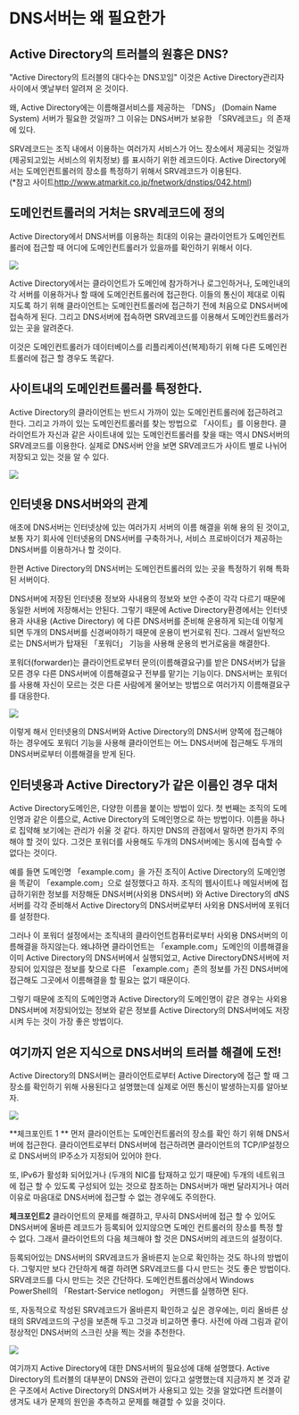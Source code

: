# DNS서버는 왜 필요한가

## Active Directory의 트러블의 원흉은 DNS?

"Active Directory의 트러블의 대다수는 DNS꼬임" 이것은 Active Directory관리자 사이에서 옛날부터 알려져 온 것이다.

왜, Active Directory에는 이름해결서비스를 제공하는 「DNS」 (Domain Name System) 서버가 필요한 것일까?  그 이유는 DNS서버가  보유한 「SRV레코드」의 존재에 있다.

SRV레코드는 조직 내에서 이용하는 여러가지 서비스가 어느 장소에서 제공되는 것일까 (제공되고있는 서비스의 위치정보) 를 표시하기 위한 레코드이다. Active Directory에서는 도메인컨트롤러의 장소를 특정하기 위해서 SRV레코드가 이용된다.  
(*참고 사이트<http://www.atmarkit.co.jp/fnetwork/dnstips/042.html>)

## 도메인컨트롤러의 거처는 SRV레코드에 정의

Active Directory에서 DNS서버를 이용하는 최대의 이유는 클라이언트가 도메인컨트롤러에 접근할 때 어디에 도메인컨트롤러가 있을까를 확인하기 위해서 이다.

![](image/ad_06/img01.png)

Active Directory에서는 클라이언트가 도메인에 참가하거나 로그인하거나, 도메인내의 각 서버를 이용하거나 할 때에 도메인컨트롤러에 접근한다. 이들의 통신이 제대로 이뤄지도록 하기 위해 클라이언트는 도메인컨트롤러에 접근하기 전에 처음으로 DNS서버에 접속하게 된다. 그리고 DNS서버에 접속하면 SRV레코드를 이용해서 도메인컨트롤러가 있는 곳을 알려준다. 

이것은 도메인컨트롤러가 데이터베이스를 리플리케이션(복제)하기 위해 다른 도메인컨트롤러에 접근 할 경우도 똑같다. 

## 사이트내의 도메인컨트롤러를 특정한다.

Active Directory의 클라이언트는 반드시 가까이 있는 도메인컨트롤러에 접근하려고 한다. 그리고 가까이 있는 도메인컨트롤러를 찾는 방법으로 「사이트」를 이용한다. 클라이언트가 자신과 같은 사이트내에 있는 도메인컨트롤러를 찾을 때는 역시 DNS서버의 SRV레코드를 이용한다. 실제로 DNS서버 안을 보면 SRV레코드가 사이트 별로 나뉘어 저장되고 있는 것을 알 수 있다. 

![](image/ad_06/img02.png)

## 인터넷용 DNS서버와의 관계

애초에 DNS서버는 인터넷상에 있는 여러가지 서버의 이름 해결을 위해 용의 된 것이고, 보통 자기 회사에 인터넷용의 DNS서버를 구축하거나, 서비스 프로바이더가 제공하는 DNS서버를 이용하거나 할 것이다.

한편 Active Directory의 DNS서버는 도메인컨트롤러의 있는 곳을 특정하기 위해 특화된 서버이다. 

DNS서버에 저장된 인터넷용 정보와 사내용의 정보와 보안 수준이 각각 다르기 때문에 동일한 서버에 저장해서는 안된다. 그렇기 때문에 Active Directory환경에서는 인터넷용과 사내용 (Active Directory) 에 다른 DNS서버를 준비해 운용하게 되는데 이렇게 되면 두개의 DNS서버를 신경써야하기 때문에 운용이 번거로워 진다. 그래서 일반적으로는 DNS서버가 탑재된 「포워더」 기능을 사용해 운용의 번거로움을 해결한다. 

포워더(forwarder)는 클라이언트로부터 문의(이름해결요구)를 받은 DNS서버가 답을 모른 경우 다른 DNS서버에 이름해결요구 전부를 맡기는 기능이다.  DNS서버는 포워더를 사용해 자신이 모르는 것은 다른 사람에게 물어보는 방법으로 여러가지 이름해결요구를 대응한다. 

![](image/ad_06/img03.png)

이렇게 해서 인터넷용의 DNS서버와 Active Directory의 DNS서버 양쪽에 접근해야 하는 경우에도 포워더 기능을 사용해 클라이언트는 어느 DNS서버에 접근해도 두개의 DNS서버로부터 이름해결을 받게 된다.

## 인터넷용과 Active Directory가 같은 이름인 경우 대처

Active Directory도메인은, 다양한 이름을 붙이는 방법이 있다. 첫 번째는 조직의 도메인명과 같은 이름으로, Active Directory의 도메인명으로 하는 방법이다. 이름을 하나로 집약해 보기에는 관리가 쉬울 것 같다. 하지만 DNS의 관점에서 말하면 한가지 주의해야 할 것이 있다. 그것은 포워더를 사용해도 두개의 DNS서버에는 동시에 접속할 수 없다는 것이다. 

예를 들면 도메인명  「example.com」을 가진 조직이 Active Directory의 도메인명을 똑같이 「example.com」으로 설정했다고 하자. 조직의 웹사이트나 메일서버에 접급하기위한 정보를 저장해둔 DNS서버(사외용 DNS서버) 와 Active Directory의 dNS서버를 각각 준비해서 Active Directory의 DNS서버로부터 사외용 DNS서버에 포워더를 설정한다. 

그러나 이 포워더 설정에서는 조직내의 클라이언트컴퓨터로부터 사외용 DNS서버의 이름해결을 하지않는다. 왜냐하면 클라이언트는 「example.com」도메인의 이름해결을 이미 Active Directory의 DNS서버에서 실행되었고, Active DirectoryDNS서버에 저장되어 있지않은 정보를 찾으로 다른 「example.com」존의 정보를 가진 DNS서버에 접근해도 그곳에서 이름해결을 할 필요는 없기 때문이다. 

그렇기 때문에 조직의 도메인명과 Active Directory의 도메인명이 같은 경우는 사외용 DNS서버에 저장되어있는 정보와 같은 정보를 Active Directory의 DNS서버에도 저장시켜 두는 것이 가장 좋은 방법이다. 

## 여기까지 얻은 지식으로 DNS서버의 트러블 해결에 도전!

Active Directory의 DNS서버는 클라이언트로부터 Active Directory에 접근 할 때 그 장소를 확인하기 위해 사용된다고 설명했는데 실제로 어떤 통신이 발생하는지를 알아보자. 

![](image/ad_06/img04.png)

**체크포인트 1 **
먼저 클라이언트는 도메인컨트롤러의 장소를 확인 하기 위해 DNS서버에 접근한다. 클라이언트로부터 DNS서버에 접근하려면 클라이언트의 TCP/IP설정으로 DNS서버의 IP주소가 지정되어 있어야 한다. 

또, IPv6가 활성화 되어있거나 (두개의 NIC를 탑재하고 있기 때문에) 두개의 네트워크에 접근 할 수 있도록 구성되어 있는 것으로 참조하는 DNS서버가 매번 달라지거나 여러 이유로 마음대로 DNS서버에 접근할 수 없는 경우에도 주의한다. 

**체크포인트2**
클라이언트의 문제를 해결하고, 무사히 DNS서버에 접근 할 수 있어도 DNS서버에 올바른 레코드가 등록되어 있지않으면 도메인 컨트롤러의 장소를 특정 할 수 없다. 그래서 클라이언트의 다음 체크해야 할 것은 DNS서버의 레코드의 설정이다. 

등록되어있는 DNS서버의 SRV레코드가 올바른지 눈으로 확인하는 것도 하나의 방법이다. 그렇지만 보다 간단하게 해결 하려면 SRV레코드를 다시 만드는 것도 좋은 방법이다. SRV레코드를 다시 만드는 것은 간단하다. 도메인컨트롤러상에서 Windows PowerShell의 「Restart-Service netlogon」 커맨드를 실행하면 된다.

또, 자동적으로 작성된 SRV레코드가 올바른지 확인하고 싶은 경우에는, 미리 올바른 상태의 SRV레코드의 구성을 보존해 두고 그것과 비교하면 좋다. 사전에 아래 그림과 같이 정상적인 DNS서버의 스크린 샷을 찍는 것을 추천한다.

![](image/ad_06/img05.png)

여기까지 Active Directory에 대한 DNS서버의 필요성에 대해 설명했다. Active Directory의 트러블의 대부분이 DNS와 관련이 있다고 설명했는데 지금까지 본 것과 같은 구조에서 Active Directory의 DNS서버가 사용되고 있는 것을 알았다면 트러블이 생겨도 내가 문제의 원인을 추측하고 문제를 해결할 수 있을 것이다. 
























